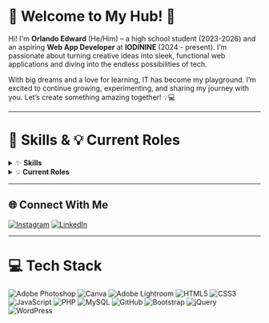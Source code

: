 # 🌟 Welcome to My Hub! 🚀  

Hi! I'm **Orlando Edward** (He/Him) – a high school student (2023-2026) and an aspiring **Web App Developer** at **IODININE** (2024 - present). I’m passionate about turning creative ideas into sleek, functional web applications and diving into the endless possibilities of tech.  

With big dreams and a love for learning, IT has become my playground. I’m excited to continue growing, experimenting, and sharing my journey with you. Let’s create something amazing together! 💡💻  

---

# 🔧 Skills & 💡 Current Roles  

<details>
  <summary>✨ <strong>Skills</strong></summary>
  <ul>
    <li>🖥️ <strong>Web Development:</strong> HTML5, CSS, JavaScript, PHP</li>
    <li>📂 <strong>Database Management:</strong> MySQL, PhpMyAdmin</li>
    <li>🌐 <strong>Web Applications & Design:</strong> Crafting responsive and user-friendly experiences</li>
    <li>🗣️ <strong>Languages:</strong>
      <ul>
        <li>🌏 Chinese: Professional Working Proficiency</li>
        <li>🇺🇸 English: Professional Working Proficiency</li>
        <li>🇮🇩 Indonesian: Native or Bilingual Proficiency</li>
      </ul>
    </li>
  </ul>
</details>

<details>
  <summary>💡 <strong>Current Roles</strong></summary>
  <ul>
    <li>💻 <strong>Web App Developer</strong> at IODININE</li>
    <li>📊 <strong>School Treasurer</strong> at IODININE</li>
  </ul>
</details>

---

## 🌐 Connect With Me  
[![Instagram](https://img.shields.io/badge/Instagram-%23E4405F.svg?logo=Instagram&logoColor=white)](https://instagram.com/oxcilin) [![LinkedIn](https://img.shields.io/badge/LinkedIn-%230077B5.svg?logo=linkedin&logoColor=white)](https://linkedin.com/in/oxacilin)  

---
# 💻 Tech Stack 

![Adobe Photoshop](https://img.shields.io/badge/adobe%20photoshop-%2331A8FF.svg?style=for-the-badge&logo=adobe%20photoshop&logoColor=white) ![Canva](https://img.shields.io/badge/Canva-%2300C4CC.svg?style=for-the-badge&logo=Canva&logoColor=white) ![Adobe Lightroom](https://img.shields.io/badge/Adobe%20Lightroom-31A8FF.svg?style=for-the-badge&logo=Adobe%20Lightroom&logoColor=white) ![HTML5](https://img.shields.io/badge/html5-%23E34F26.svg?style=for-the-badge&logo=html5&logoColor=white) ![CSS3](https://img.shields.io/badge/css3-%231572B6.svg?style=for-the-badge&logo=css3&logoColor=white) ![JavaScript](https://img.shields.io/badge/javascript-%23323330.svg?style=for-the-badge&logo=javascript&logoColor=%23F7DF1E) ![PHP](https://img.shields.io/badge/php-%23777BB4.svg?style=for-the-badge&logo=php&logoColor=white) ![MySQL](https://img.shields.io/badge/mysql-4479A1.svg?style=for-the-badge&logo=mysql&logoColor=white) ![GitHub](https://img.shields.io/badge/github-%23121011.svg?style=for-the-badge&logo=github&logoColor=white) ![Bootstrap](https://img.shields.io/badge/bootstrap-%238511FA.svg?style=for-the-badge&logo=bootstrap&logoColor=white) ![jQuery](https://img.shields.io/badge/jquery-%230769AD.svg?style=for-the-badge&logo=jquery&logoColor=white) ![WordPress](https://img.shields.io/badge/WordPress-%23117AC9.svg?style=for-the-badge&logo=WordPress&logoColor=white)
